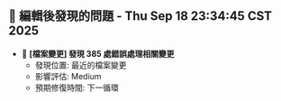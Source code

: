 ## 🚨 編輯後發現的問題 - Thu Sep 18 23:34:45 CST 2025

- 🔄 **[檔案變更] 發現      385 處錯誤處理相關變更**
  - 發現位置: 最近的檔案變更
  - 影響評估: Medium
  - 預期修復時間: 下一循環

